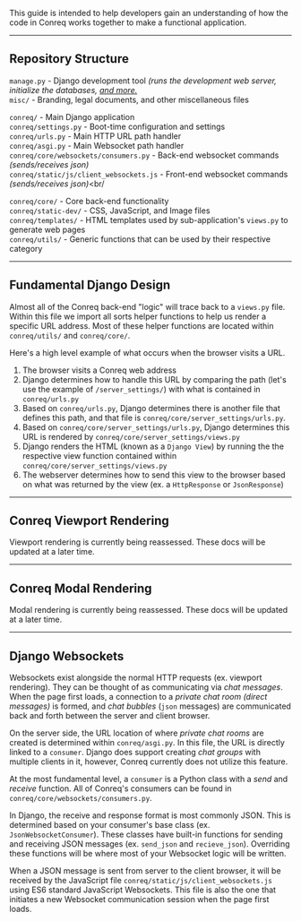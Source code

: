 This guide is intended to help developers gain an understanding of how the code in Conreq works together to make a functional application.

---

## Repository Structure

`manage.py` - Django development tool _(runs the development web server, initialize the databases, [and more.](https://docs.djangoproject.com/en/3.1/ref/django-admin/)_<br/>
`misc/` - Branding, legal documents, and other miscellaneous files<br/>

`conreq/` - Main Django application<br/>
`conreq/settings.py` - Boot-time configuration and settings<br/>
`conreq/urls.py` - Main HTTP URL path handler<br/>
`conreq/asgi.py` - Main Websocket path handler<br/>
`conreq/core/websockets/consumers.py` - Back-end websocket commands _(sends/receives json)_<br/>
`conreq/static/js/client_websockets.js` - Front-end websocket commands _(sends/receives json)_<br/

`conreq/core/` - Core back-end functionality<br/>
`conreq/static-dev/` - CSS, JavaScript, and Image files<br/>
`conreq/templates/` - HTML templates used by sub-application's `views.py` to generate web pages<br/>
`conreq/utils/` - Generic functions that can be used by their respective category<br/>

---

## Fundamental Django Design

Almost all of the Conreq back-end "logic" will trace back to a `views.py` file. Within this file we import all sorts helper functions to help us render a specific URL address. Most of these helper functions are located within `conreq/utils/` and `conreq/core/`.

Here's a high level example of what occurs when the browser visits a URL.

1. The browser visits a Conreq web address
2. Django determines how to handle this URL by comparing the path (let's use the example of `/server_settings/`) with what is contained in `conreq/urls.py`
3. Based on `conreq/urls.py`, Django determines there is another file that defines this path, and that file is `conreq/core/server_settings/urls.py`.
4. Based on `conreq/core/server_settings/urls.py`, Django determines this URL is rendered by `conreq/core/server_settings/views.py`
5. Django renders the HTML (known as a `Django View`) by running the the respective view function contained within `conreq/core/server_settings/views.py`
6. The webserver determines how to send this view to the browser based on what was returned by the view (ex. a `HttpResponse` or `JsonResponse`)

---

## Conreq Viewport Rendering

Viewport rendering is currently being reassessed. These docs will be updated at a later time.

---

## Conreq Modal Rendering

Modal rendering is currently being reassessed. These docs will be updated at a later time.

---

## Django Websockets

Websockets exist alongside the normal HTTP requests (ex. viewport rendering). They can be thought of as communicating via _chat messages_. When the page first loads, a connection to a _private chat room (direct messages)_ is formed, and _chat bubbles_ (`json` messages) are communicated back and forth between the server and client browser.

On the server side, the URL location of where _private chat rooms_ are created is determined within `conreq/asgi.py`. In this file, the URL is directly linked to a `consumer`. Django does support creating _chat groups_ with multiple clients in it, however, Conreq currently does not utilize this feature.

At the most fundamental level, a `consumer` is a Python class with a _send_ and _receive_ function. All of Conreq's consumers can be found in `conreq/core/websockets/consumers.py`.

In Django, the receive and response format is most commonly JSON. This is determined based on your consumer's base class (ex. `JsonWebsocketConsumer`). These classes have built-in functions for sending and receiving JSON messages (ex. `send_json` and `recieve_json`). Overriding these functions will be where most of your Websocket logic will be written.

When a JSON message is sent from server to the client browser, it will be received by the JavaScript file `conreq/static/js/client_websockets.js` using ES6 standard JavaScript Websockets. This file is also the one that initiates a new Websocket communication session when the page first loads.
